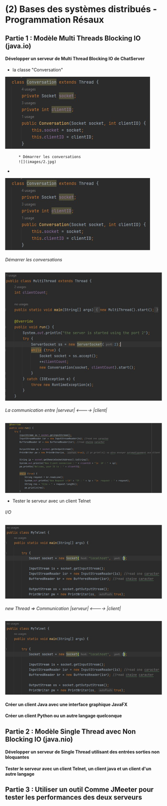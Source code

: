 # (2) Bases des systèmes distribués - Programmation Résaux

## Partie 1 : Modèle Multi Threads Blocking IO (java.io)
   #### Développer un serveur de Multi Thread Blocking IO de ChatServer
   * la classe "Conversation" 
            
   ![](images/2.jpg)
            
          * Démarrer les conversations
          ![](images/2.jpg) 
   * 
   ![](images/2.jpg)         
   ###### Démarrer les conversations
   ![](images/1.jpg)
   ###### La communication entre |serveur| <----> |client|
   ![](images/3.jpg)
   
   - Tester le serveur avec un client Telnet
   ###### I/O
   ![](images/4.jpg)
   ###### new Thread => Communication |serveur| <----> |client|
   ![](images/4.jpg)
   
   #### Créer un client Java avec une interface graphique JavaFX
   
   #### Créer un client Python ou un autre langage quelconque
      
## Partie 2 : Modèle Single Thread avec Non Blocking IO (java.nio)
   #### Développer un serveur de Single Thread  utilisant des entrées sorties non bloquantes 
   #### Tester le serveur avec un client Telnet, un client java et un client d'un autre langage
      
## Partie 3 : Utiliser un outil Comme JMeeter pour tester les performances des deux serveurs
